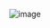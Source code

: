 ![image](https://user-images.githubusercontent.com/60442877/201256416-ceb451c2-135e-4989-82e5-cfee49bdc05b.png)
